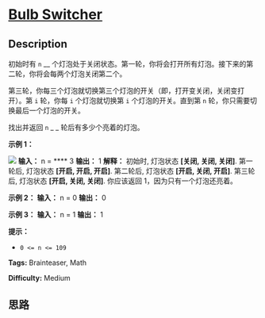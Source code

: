# [Bulb Switcher][title]

## Description

初始时有 `n` __ 个灯泡处于关闭状态。第一轮，你将会打开所有灯泡。接下来的第二轮，你将会每两个灯泡关闭第二个。

第三轮，你每三个灯泡就切换第三个灯泡的开关（即，打开变关闭，关闭变打开）。第 `i` 轮，你每 `i` 个灯泡就切换第 `i` 个灯泡的开关。直到第 `n`
轮，你只需要切换最后一个灯泡的开关。

找出并返回 `n` _ _ 轮后有多少个亮着的灯泡。



**示例 1：**

![](https://assets.leetcode.com/uploads/2020/11/05/bulb.jpg)
            **输入：** n = **** 3    **输出：** 1     **解释：**    初始时, 灯泡状态 **[关闭, 关闭, 关闭]**.    第一轮后, 灯泡状态 **[开启, 开启, 开启]**.    第二轮后, 灯泡状态 **[开启, 关闭, 开启]**.    第三轮后, 灯泡状态 **[开启, 关闭, 关闭]**.         你应该返回 1，因为只有一个灯泡还亮着。    

**示例 2：**
            **输入：** n = 0    **输出：** 0    

**示例 3：**
            **输入：** n = 1    **输出：** 1    



**提示：**

  * `0 <= n <= 109`


**Tags:** Brainteaser, Math

**Difficulty:** Medium

## 思路

[title]: https://leetcode-cn.com/problems/bulb-switcher
